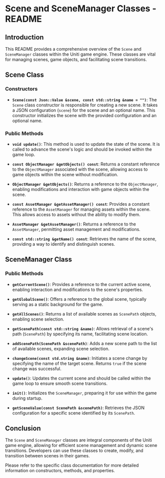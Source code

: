 # Scene and SceneManager Classes - README

## Introduction

This README provides a comprehensive overview of the `Scene` and `SceneManager` classes within the Uniti game engine. These classes are vital for managing scenes, game objects, and facilitating scene transitions.

## Scene Class

### Constructors

- **`Scene(const Json::Value &scene, const std::string &name = "")`**: The `Scene` class constructor is responsible for creating a new scene. It takes a JSON configuration (`scene`) for the scene and an optional name. This constructor initializes the scene with the provided configuration and an optional name.

### Public Methods


- **`void update()`**: This method is used to update the state of the scene. It is called to advance the scene's logic and should be invoked within the game loop.

- **`const ObjectManager &getObjects() const`**: Returns a constant reference to the `ObjectManager` associated with the scene, allowing access to game objects within the scene without modification.

- **`ObjectManager &getObjects()`**: Returns a reference to the `ObjectManager`, enabling modifications and interaction with game objects within the scene.

- **`const AssetManager &getAssetManager() const`**: Provides a constant reference to the `AssetManager` for managing assets within the scene. This allows access to assets without the ability to modify them.

- **`AssetManager &getAssetManager()`**: Returns a reference to the `AssetManager`, permitting asset management and modifications.

- **`const std::string &getName() const`**: Retrieves the name of the scene, providing a way to identify and distinguish scenes.


## SceneManager Class

### Public Methods

- **`getCurrentScene()`**: Provides a reference to the current active scene, enabling interaction and modifications to the scene's properties.

- **`getGlobalScene()`**: Offers a reference to the global scene, typically serving as a static background for the game.

- **`getAllScenes()`**: Returns a list of available scenes as `ScenePath` objects, enabling scene selection.

- **`getScenePath(const std::string &name)`**: Allows retrieval of a scene's path (`ScenePath`) by specifying its name, facilitating scene location.

- **`addScenePath(ScenePath &scenePath)`**: Adds a new scene path to the list of available scenes, expanding scene selection.

- **`changeScene(const std.string &name)`**: Initiates a scene change by specifying the name of the target scene. Returns `true` if the scene change was successful.

- **`update()`**: Updates the current scene and should be called within the game loop to ensure smooth scene transitions.

- **`init()`**: Initializes the `SceneManager`, preparing it for use within the game during startup.

- **`getSceneValue(const ScenePath &scenePath)`**: Retrieves the JSON configuration for a specific scene identified by its `ScenePath`.

## Conclusion

The `Scene` and `SceneManager` classes are integral components of the Uniti game engine, allowing for efficient scene management and dynamic scene transitions. Developers can use these classes to create, modify, and transition between scenes in their games.

Please refer to the specific class documentation for more detailed information on constructors, methods, and properties.

